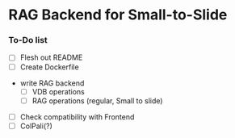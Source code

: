 # RAG Backend for Small-to-Slide


### To-Do list
- [ ] Flesh out README
- [ ] Create Dockerfile
- write RAG backend
  - [ ] VDB operations 
  - [ ] RAG operations (regular, Small to slide)
- [ ] Check compatibility with Frontend
- [ ] ColPali(?)
